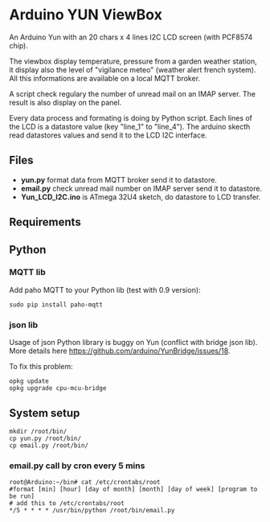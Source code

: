 Arduino YUN ViewBox
===================

An Arduino Yun with an 20 chars x 4 lines I2C LCD screen (with PCF8574 chip).

The viewbox display temperature, pressure from a garden weather station, it
display also the level of "vigilance meteo" (weather alert french system). All
this informations are available on a local MQTT broker.

A script check regulary the number of unread mail on an IMAP server. The result
is also display on the panel.

Every data process and formating is doing by Python script. Each lines of the
LCD is a datastore value (key "line\_1" to "line\_4"). The arduino skecth read
datastores values and send it to the LCD I2C interface.

Files
-----

* **yun.py** format data from MQTT broker send it to datastore.
* **email.py** check unread mail number on IMAP server send it to datastore.
* **Yun\_LCD\_I2C.ino** is ATmega 32U4 sketch, do datastore to LCD transfer.

Requirements
------------

## Python

### MQTT lib

Add paho MQTT to your Python lib (test with 0.9 version):

    sudo pip install paho-mqtt

### json lib

Usage of json Python library is buggy on Yun (conflict with bridge json lib).
More details here https://github.com/arduino/YunBridge/issues/18.

To fix this problem:

    opkg update
    opkg upgrade cpu-mcu-bridge

## System setup

    mkdir /root/bin/
    cp yun.py /root/bin/
    cp email.py /root/bin/

### **email.py** call by cron every 5 mins

    root@Arduino:~/bin# cat /etc/crontabs/root
    #format [min] [hour] [day of month] [month] [day of week] [program to be run]
    # add this to /etc/crontabs/root
    */5 * * * * /usr/bin/python /root/bin/email.py

